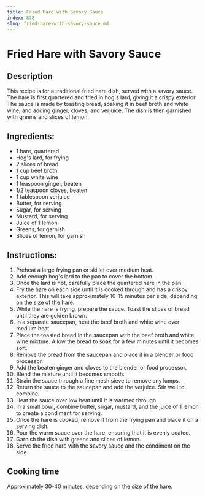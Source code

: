 ```yaml
---
title: Fried Hare with Savory Sauce
index: 878
slug: fried-hare-with-savory-sauce.md
---
```


# Fried Hare with Savory Sauce

## Description
This recipe is for a traditional fried hare dish, served with a savory sauce. The hare is first quartered and fried in hog's lard, giving it a crispy exterior. The sauce is made by toasting bread, soaking it in beef broth and white wine, and adding ginger, cloves, and verjuice. The dish is then garnished with greens and slices of lemon.

## Ingredients:
- 1 hare, quartered
- Hog's lard, for frying
- 2 slices of bread
- 1 cup beef broth
- 1 cup white wine
- 1 teaspoon ginger, beaten
- 1/2 teaspoon cloves, beaten
- 1 tablespoon verjuice
- Butter, for serving
- Sugar, for serving
- Mustard, for serving
- Juice of 1 lemon
- Greens, for garnish
- Slices of lemon, for garnish

## Instructions:
1. Preheat a large frying pan or skillet over medium heat.
2. Add enough hog's lard to the pan to cover the bottom.
3. Once the lard is hot, carefully place the quartered hare in the pan.
4. Fry the hare on each side until it is cooked through and has a crispy exterior. This will take approximately 10-15 minutes per side, depending on the size of the hare.
5. While the hare is frying, prepare the sauce. Toast the slices of bread until they are golden brown.
6. In a separate saucepan, heat the beef broth and white wine over medium heat.
7. Place the toasted bread in the saucepan with the beef broth and white wine mixture. Allow the bread to soak for a few minutes until it becomes soft.
8. Remove the bread from the saucepan and place it in a blender or food processor.
9. Add the beaten ginger and cloves to the blender or food processor.
10. Blend the mixture until it becomes smooth.
11. Strain the sauce through a fine mesh sieve to remove any lumps.
12. Return the sauce to the saucepan and add the verjuice. Stir well to combine.
13. Heat the sauce over low heat until it is warmed through.
14. In a small bowl, combine butter, sugar, mustard, and the juice of 1 lemon to create a condiment for serving.
15. Once the hare is cooked, remove it from the frying pan and place it on a serving dish.
16. Pour the warm sauce over the hare, ensuring that it is evenly coated.
17. Garnish the dish with greens and slices of lemon.
18. Serve the fried hare with the savory sauce and the condiment on the side.

## Cooking time
Approximately 30-40 minutes, depending on the size of the hare.